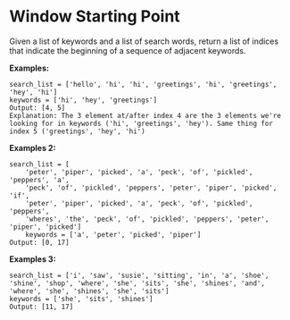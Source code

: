 # Window Starting Point

Given a list of keywords and a list of search words,
return a list of indices that indicate the beginning
of a sequence of adjacent keywords.

**Examples:**

    search_list = ['hello', 'hi', 'hi', 'greetings', 'hi', 'greetings', 'hey', 'hi']
    keywords = ['hi', 'hey', 'greetings']
    Output: [4, 5]
    Explanation: The 3 element at/after index 4 are the 3 elements we're looking for in keywords ('hi', 'greetings', 'hey'). Same thing for index 5 ('greetings', 'hey', 'hi')

**Examples 2:**

    search_list = [
        'peter', 'piper', 'picked', 'a', 'peck', 'of', 'pickled', 'peppers', 'a',
        'peck', 'of', 'pickled', 'peppers', 'peter', 'piper', 'picked', 'if',
        'peter', 'piper', 'picked', 'a', 'peck', 'of', 'pickled', 'peppers',
        'wheres', 'the', 'peck', 'of', 'pickled', 'peppers', 'peter', 'piper', 'picked']
        keywords = ['a', 'peter', 'picked', 'piper']
    Output: [0, 17]

**Examples 3:**

    search_list = ['i', 'saw', 'susie', 'sitting', 'in', 'a', 'shoe', 'shine', 'shop', 'where', 'she', 'sits', 'she', 'shines', 'and', 'where', 'she', 'shines', 'she', 'sits']
    keywords = ['she', 'sits', 'shines']
    Output: [11, 17]